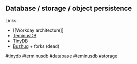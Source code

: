 ## Database / storage / object persistence

Links:

- [[Workday architecture]]
- [TeminusDB](https://en.wikipedia.org/wiki/TerminusDB)
- [TinyDB](https://github.com/msiemens/tinydb)
- [Buzhug](http://buzhug.sourceforge.net/) + forks (dead)

<!-- Keywords -->
#tinydb #terminusdb #database #teminusdb #storage
<!-- /Keywords -->
